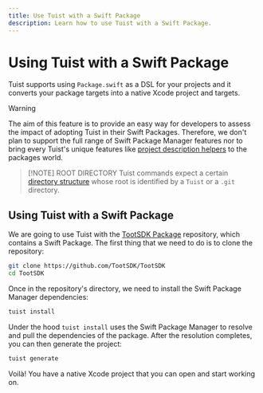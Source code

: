 ```yaml
---
title: Use Tuist with a Swift Package
description: Learn how to use Tuist with a Swift Package.
---
```


# Using Tuist with a Swift Package <Badge type="warning" text="beta" />

Tuist supports using `Package.swift` as a DSL for your projects and it converts your package targets into a native Xcode project and targets.

> [!WARNING]
> The aim of this feature is to provide an easy way for developers to assess the impact of adopting Tuist in their Swift Packages. Therefore, we don't plan to support the full range of Swift Package Manager features nor to bring every Tuist's unique features like [project description helpers](/guides/develop/projects/code-sharing) to the packages world.

> [!NOTE] ROOT DIRECTORY
> Tuist commands expect a certain [directory structure](/guides/develop/projects/directory-structure#standard-tuist-projects) whose root is identified by a `Tuist` or a `.git` directory.

## Using Tuist with a Swift Package

We are going to use Tuist with the [TootSDK Package](https://github.com/TootSDK/TootSDK) repository, which contains a Swift Package. The first thing that we need to do is to clone the repository:

```bash
git clone https://github.com/TootSDK/TootSDK
cd TootSDK
```

Once in the repository's directory, we need to install the Swift Package Manager dependencies:

```bash
tuist install
```

Under the hood `tuist install` uses the Swift Package Manager to resolve and pull the dependencies of the package.
After the resolution completes, you can then generate the project:

```bash
tuist generate
```

Voilà! You have a native Xcode project that you can open and start working on.